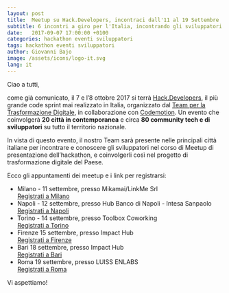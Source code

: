 ```yaml
---
layout: post
title:  Meetup su Hack.Developers, incontraci dall'11 al 19 Settembre
subtitle: 6 incontri a giro per l'Italia, incontrando gli sviluppatori prima di Hack.Developers
date:   2017-09-07 17:00:00 +0100
categories: hackathon eventi sviluppatori
tags: hackathon eventi sviluppatori
author: Giovanni Bajo
image: /assets/icons/logo-it.svg
lang: it
---
```

Ciao a tutti,
 
come già comunicato, il 7 e l’8 ottobre 2017 si terrà [Hack.Developers](https://hack.developers.italia.it), il più grande code sprint mai realizzato in Italia, organizzato dal [Team per la Trasformazione Digitale](https://teamdigitale.governo.it), in collaborazione con [Codemotion](https://www.codemotionworld.com). Un evento che coinvolgerà **20 città in contemporanea** e circa **80 community tech e di sviluppatori** su tutto il territorio nazionale.

In vista di questo evento, il nostro Team sarà presente nelle principali città italiane per incontrare e conoscere gli sviluppatori nel corso di Meetup di presentazione dell’hackathon, e coinvolgerli così nel progetto di trasformazione digitale del Paese.

Ecco gli appuntamenti dei meetup e i link per registrarsi:

 * Milano - 11 settembre, presso Mikamai/LinkMe Srl <br/> [Registrati a Milano](http://bit.ly/2gPNLbe)
 * Napoli - 12 settembre, presso Hub Banco di Napoli - Intesa Sanpaolo <br/> [Registrati a Napoli](http://bit.ly/2w2NuDS)
 * Torino - 14 settembre, presso Toolbox Coworking <br/> [Registrati a Torino](http://bit.ly/2iZ9caB)
 * Firenze 15 settembre, presso Impact Hub <br/> [Registrati a Firenze](http://bit.ly/2vI9eda)
 * Bari 18 settembre, presso Impact Hub <br/> [Registrati a Bari](http://bit.ly/2gBXL4k)
 * Roma 19 settembre, presso LUISS ENLABS <br/> [Registrati a Roma](http://bit.ly/2wCn67A)

Vi aspettiamo!
